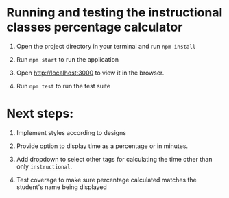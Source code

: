 # Running and testing the instructional classes percentage calculator

1. Open the project directory in your terminal and run `npm install`

2. Run `npm start` to run the application

3. Open [http://localhost:3000](http://localhost:3000) to view it in the browser.

4. Run `npm test` to run the test suite

# Next steps:

1. Implement styles according to designs

2. Provide option to display time as a percentage or in minutes.

3. Add dropdown to select other tags for calculating the time other than only `instructional`.

4. Test coverage to make sure percentage calculated matches the student's name being displayed
